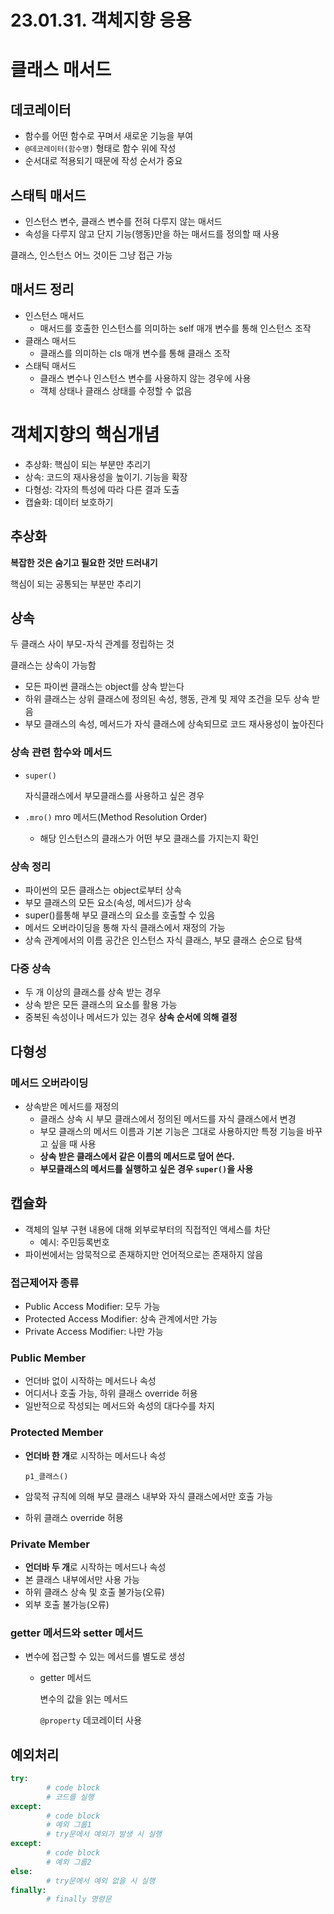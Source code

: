 # 23.01.31. 객체지향 응용

# 클래스 매서드

## 데코레이터

- 함수를 어떤 함수로 꾸며서 새로운 기능을 부여
- `@데코레이터(함수명)` 형태로 함수 위에 작성
- 순서대로 적용되기 때문에 작성 순서가 중요

## 스태틱 매서드

- 인스턴스 변수, 클래스 변수를 전혀 다루지 않는 매서드
- 속성을 다루지 않고 단지 기능(행동)만을 하는 매서드를 정의할 때 사용

클래스, 인스턴스 어느 것이든 그냥 접근 가능

## 매서드 정리

- 인스턴스 매서드
    - 매서드를 호출한 인스턴스를 의미하는 self 매개 변수를 통해 인스턴스 조작
- 클래스 매서드
    - 클래스를 의미하는 cls 매개 변수를 통해 클래스 조작
- 스태틱 매서드
    - 클래스 변수나 인스턴스 변수를 사용하지 않는 경우에 사용
    - 객체 상태나 클래스 상태를 수정할 수 없음

# 객체지향의 핵심개념

- 추상화: 핵심이 되는 부분만 추리기
- 상속: 코드의 재사용성을 높이기. 기능을 확장
- 다형성: 각자의 특성에 따라 다른 결과 도출
- 캡슐화: 데이터 보호하기

## 추상화

**복잡한 것은 숨기고 필요한 것만 드러내기**

핵심이 되는 공통되는 부분만 추리기

## 상속

두 클래스 사이 부모-자식 관계를 정립하는 것

클래스는 상속이 가능함

- 모든 파이썬 클래스는 object를 상속 받는다
- 하위 클래스는 상위 클래스에 정의된 속성, 행동, 관계 및 제약 조건을 모두 상속 받음
- 부모 클래스의 속성, 메서드가 자식 클래스에 상속되므로 코드 재사용성이 높아진다

### 상속 관련 함수와 메서드

- `super()`
    
    자식클래스에서 부모클래스를 사용하고 싶은 경우
    
- `.mro()` mro 메서드(Method Resolution Order)
    - 해당 인스턴스의 클래스가 어떤 부모 클래스를 가지는지 확인

### 상속 정리

- 파이썬의 모든 클래스는 object로부터 상속
- 부모 클래스의 모든 요소(속성, 메서드)가 상속
- super()를통해 부모 클래스의 요소를 호출할 수 있음
- 메서드 오버라이딩을 통해 자식 클래스에서 재정의 가능
- 상속 관계에서의 이름 공간은 인스턴스 자식 클래스, 부모 클래스 순으로 탐색

### 다중 상속

- 두 개 이상의 클래스를 상속 받는 경우
- 상속 받은 모든 클래스의 요소를 활용 가능
- 중복된 속성이나 메서드가 있는 경우 **상속 순서에 의해 결정**

## 다형성

### 메서드 오버라이딩

- 상속받은 메서드를 재정의
    - 클래스 상속 시 부모 클래스에서 정의된 메서드를 자식 클래스에서 변경
    - 부모 클래스의 메서드 이름과 기본 기능은 그대로 사용하지만 특정 기능을 바꾸고 싶을 때 사용
    - **상속 받은 클래스에서 같은 이름의 메서드로 덮어 쓴다.**
    - **부모클래스의 메서드를 실행하고 싶은 경우 `super()`을 사용**

## 캡슐화

- 객체의 일부 구현 내용에 대해 외부로부터의 직접적인 액세스를 차단
    - 예시: 주민등록번호
- 파이썬에서는 암묵적으로 존재하지만 언어적으로는 존재하지 않음

### 접근제어자 종류

- Public Access Modifier: 모두 가능
- Protected Access Modifier: 상속 관계에서만 가능
- Private Access Modifier: 나만 가능

### Public Member

- 언더바 없이 시작하는 메서드나 속성
- 어디서나 호출 가능, 하위 클래스 override 허용
- 일반적으로 작성되는 메서드와 속성의 대다수를 차지

### Protected Member

- **언더바 한 개**로 시작하는 메서드나 속성
    
    `p1_클래스()`
    
- 암묵적 규칙에 의해 부모 클래스 내부와 자식 클래스에서만 호출 가능
- 하위 클래스 override 허용

### Private Member

- **언더바 두 개**로 시작하는 메서드나 속성
- 본 클래스 내부에서만 사용 가능
- 하위 클래스 상속 및 호출 불가능(오류)
- 외부 호출 불가능(오류)

### getter 메서드와 setter 메서드

- 변수에 접근할 수 있는 메서드를 별도로 생성
    - getter 메서드
        
        변수의 값을 읽는 메서드
        
        `@property` 데코레이터 사용
        

## 예외처리

```python
try:
		# code block
		# 코드를 실행
except:
		# code block
		# 예외 그룹1
		# try문에서 예외가 발생 시 실행
except:
		# code block
		# 예외 그룹2
else:
		# try문에서 예외 없을 시 실행
finally:
		# finally 명령문
```